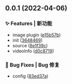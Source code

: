 ## 0.0.1 (2022-04-06)


### ✨ Features | 新功能

* image plugin ([e15b57b](https://gitee.com/Y_onghu/a-soul/commit/e15b57b))
* init ([3648469](https://gitee.com/Y_onghu/a-soul/commit/3648469))
* source ([8e1f39c](https://gitee.com/Y_onghu/a-soul/commit/8e1f39c))
* videoInfo ([d0c8719](https://gitee.com/Y_onghu/a-soul/commit/d0c8719))


### 🐛 Bug Fixes | Bug 修复

* config ([83ed37a](https://gitee.com/Y_onghu/a-soul/commit/83ed37a))




